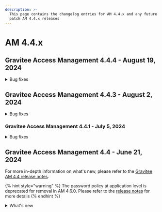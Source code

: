 ```yaml
---
description: >-
  This page contains the changelog entries for AM 4.4.x and any future minor or
  patch AM 4.4.x releases
---
```


# AM 4.4.x

## Gravitee Access Management 4.4.4 - August 19, 2024

<details>

<summary>Bug fixes</summary>

**Gateway**

* Not double dash "--" in the returned code from an OAuth2 authentication flow [#9910](https://github.com/gravitee-io/issues/issues/9910)
* Secrets in responses of SSAM [#9926](https://github.com/gravitee-io/issues/issues/9926)

**Management API**

* Audits present twice during user creation [#9837](https://github.com/gravitee-io/issues/issues/9837)
* MFA - Invalid 2FA code  [#9929](https://github.com/gravitee-io/issues/issues/9929)





</details>


## Gravitee Access Management 4.4.3 - August 2, 2024

<details>

<summary>Bug fixes</summary>







**Other**

* [AM][GW] Set tl client header name behind reverse proxy through helm chart [#9874](https://github.com/gravitee-io/issues/issues/9874)
* Cannot save UserInfo Endpoint in UI - Save Button Disabled [#9879](https://github.com/gravitee-io/issues/issues/9879)
* Configuration via la console AM non prise en compte sur les gateways [#9888](https://github.com/gravitee-io/issues/issues/9888)
* MFA - weird behavior when user is going back to the previous enroll step [#9897](https://github.com/gravitee-io/issues/issues/9897)
* Error "ERR_TOO_MANY_REDIRECTS" when hide login form is enabled. [#9898](https://github.com/gravitee-io/issues/issues/9898)

</details>


### Gravitee Access Management 4.4.1 - July 5, 2024 <a href="#gravitee-access-management-4.3.1-april-5-2024" id="gravitee-access-management-4.3.1-april-5-2024"></a>

<details>

<summary>Bug fixes</summary>

**Gateway**

* Fix NullPointer in OTP Factor [#9725](https://github.com/gravitee-io/issues/issues/9725)
* AM Gateway pod is not starting due to StackOverflowError [#9794](https://github.com/gravitee-io/issues/issues/9794)
* Invalid entry for auth\_flow\_ctx [#9803](https://github.com/gravitee-io/issues/issues/9803)

**Other**

* When creating user with preregistratoin, the password creation steps are skipped [#9839](https://github.com/gravitee-io/issues/issues/9839)

</details>

## Gravitee Access Management 4.4 - June 21, 2024

For more in-depth information on what's new, please refer to the [Gravitee AM 4.4 release notes](../release-notes/am-4.4.md).

{% hint style="warning" %}
The password policy at application level is deprecated for removal in AM 4.6.0. Please refer to the [release notes](../release-notes/am-4.4.md) for more details
{% endhint %}

<details>

<summary>What's new</summary>

## Service Account

At the organizational level, it is now possible to create a service account for which you can generate an access token. This makes it convenient to grant access to the Management REST API for your automation processes without relying on a real user account.

A user can also manage personal access tokens associated with their account.

## Support of mTLS authentication for OIDC provider

In addition of the `client_secret_post` and `client_secret_basic` The OpenID Connect identity provider is now capable to the OpenId provider using mutual TLS authentication.

## Force Reset Password

As password is a sensitive aspect of user account security, you now have an option to force a user to reset their password at next sign in. This help you to create an account with temporary password and request a reset password during the first user authentication.

## Password Policy at Identity Provider level

Password Policies are evolving in this new AM release to be more flexible. It is now possible to define multiple password policies at domain level and assign those policies to the Identity provider.&#x20;

## User Management

### Optional email address

Email address can be configured as optional for user profile linked to a domain.&#x20;

### Password Encoding

If you are using MongoDB or RDBMS identity providers, you have the opportunity to configure the number of rounds for the hashing algorithm used on the user password.

</details>

